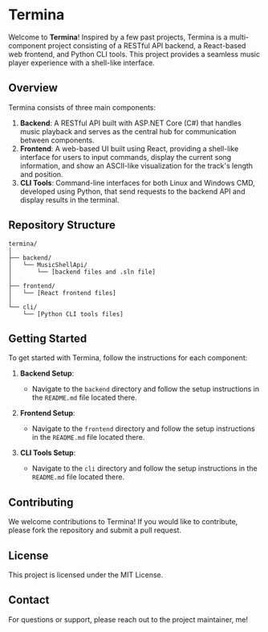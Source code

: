 # Termina

Welcome to **Termina**! Inspired by a few past projects, Termina is a multi-component project consisting of a RESTful API backend, a React-based web frontend, and Python CLI tools. This project provides a seamless music player experience with a shell-like interface.

## Overview

Termina consists of three main components:
1. **Backend**: A RESTful API built with ASP.NET Core (C#) that handles music playback and serves as the central hub for communication between components.
2. **Frontend**: A web-based UI built using React, providing a shell-like interface for users to input commands, display the current song information, and show an ASCII-like visualization for the track's length and position.
3. **CLI Tools**: Command-line interfaces for both Linux and Windows CMD, developed using Python, that send requests to the backend API and display results in the terminal.

## Repository Structure

```plaintext
termina/
│
├── backend/
│   └── MusicShellApi/
│       └── [backend files and .sln file]
│
├── frontend/
│   └── [React frontend files]
│
└── cli/
    └── [Python CLI tools files]
```

## Getting Started

To get started with Termina, follow the instructions for each component:

1. **Backend Setup**:
   - Navigate to the `backend` directory and follow the setup instructions in the `README.md` file located there.

2. **Frontend Setup**:
   - Navigate to the `frontend` directory and follow the setup instructions in the `README.md` file located there.

3. **CLI Tools Setup**:
   - Navigate to the `cli` directory and follow the setup instructions in the `README.md` file located there.

## Contributing

We welcome contributions to Termina! If you would like to contribute, please fork the repository and submit a pull request.

## License

This project is licensed under the MIT License.

## Contact

For questions or support, please reach out to the project maintainer, me!

